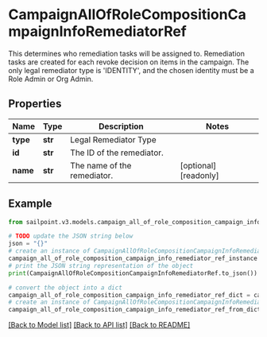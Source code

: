# CampaignAllOfRoleCompositionCampaignInfoRemediatorRef

This determines who remediation tasks will be assigned to. Remediation tasks are created for each revoke decision on items in the campaign. The only legal remediator type is 'IDENTITY', and the chosen identity must be a Role Admin or Org Admin.

## Properties

Name | Type | Description | Notes
------------ | ------------- | ------------- | -------------
**type** | **str** | Legal Remediator Type | 
**id** | **str** | The ID of the remediator. | 
**name** | **str** | The name of the remediator. | [optional] [readonly] 

## Example

```python
from sailpoint.v3.models.campaign_all_of_role_composition_campaign_info_remediator_ref import CampaignAllOfRoleCompositionCampaignInfoRemediatorRef

# TODO update the JSON string below
json = "{}"
# create an instance of CampaignAllOfRoleCompositionCampaignInfoRemediatorRef from a JSON string
campaign_all_of_role_composition_campaign_info_remediator_ref_instance = CampaignAllOfRoleCompositionCampaignInfoRemediatorRef.from_json(json)
# print the JSON string representation of the object
print(CampaignAllOfRoleCompositionCampaignInfoRemediatorRef.to_json())

# convert the object into a dict
campaign_all_of_role_composition_campaign_info_remediator_ref_dict = campaign_all_of_role_composition_campaign_info_remediator_ref_instance.to_dict()
# create an instance of CampaignAllOfRoleCompositionCampaignInfoRemediatorRef from a dict
campaign_all_of_role_composition_campaign_info_remediator_ref_from_dict = CampaignAllOfRoleCompositionCampaignInfoRemediatorRef.from_dict(campaign_all_of_role_composition_campaign_info_remediator_ref_dict)
```
[[Back to Model list]](../README.md#documentation-for-models) [[Back to API list]](../README.md#documentation-for-api-endpoints) [[Back to README]](../README.md)


